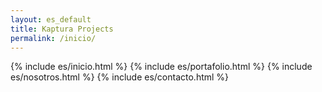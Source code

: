 ```yaml
---
layout: es_default
title: Kaptura Projects
permalink: /inicio/
---
```


{% include es/inicio.html %}
{% include es/portafolio.html %}
{% include es/nosotros.html %}
{% include es/contacto.html %}
